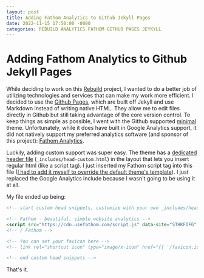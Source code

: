 ```yaml
---
layout: post
title: Adding Fathom Analytics to Github Jekyll Pages
date: 2022-11-15 17:50:00 -0000
categories: REBUILD ANALYTICS FATHOM GITHUB PAGES JEYKYLL
---
```


# Adding Fathom Analytics to Github Jekyll Pages

While deciding to work on this [Rebuild](https://rebuild.zackgilbert.com) project, I wanted to do a better job of utilizing technologies and services that can make my work more efficient. I decided to use the [Github Pages](https://docs.github.com/en/pages), which are built off Jekyll and use Markdown instead of writing native HTML. They allow me to edit files directly in Github but still taking advantage of the core version control. To keep things as simple as possible, I went with the Github supported [minimal](https://github.com/pages-themes/minimal) theme. Unfortunately, while it does have built in Google Analytics support, it did not natively support my preferred analytics software (and sponsor of this project): [Fathom Analytics](https://usefathom.com/ref/DNQLHG).

Luckily, adding custom support was super easy. The theme has a [dedicated header file](https://github.com/pages-themes/minimal/blob/master/_includes/head-custom.html) (`_includes/head-custom.html`) in the layout that lets you insert regular html (like a script tag). I just inserted my Fathom script tag into this file ([I had to add it myself to override the default theme's template](https://github.com/zackgilbert/zackgilbert.github.io/blob/main/_includes/head-custom.html)). I just replaced the Google Analytics include because I wasn't going to be using it at all. 

My file ended up being: 
```html
<!-- start custom head snippets, customize with your own _includes/head-custom.html file -->

<!-- Fathom - beautiful, simple website analytics -->
<script src="https://cdn.usefathom.com/script.js" data-site="STHKFIFG" defer></script>
<!-- / Fathom -->

<!-- You can set your favicon here -->
<!-- link rel="shortcut icon" type="image/x-icon" href="{{ '/favicon.ico' | relative_url }}" -->

<!-- end custom head snippets -->
```

That's it.
